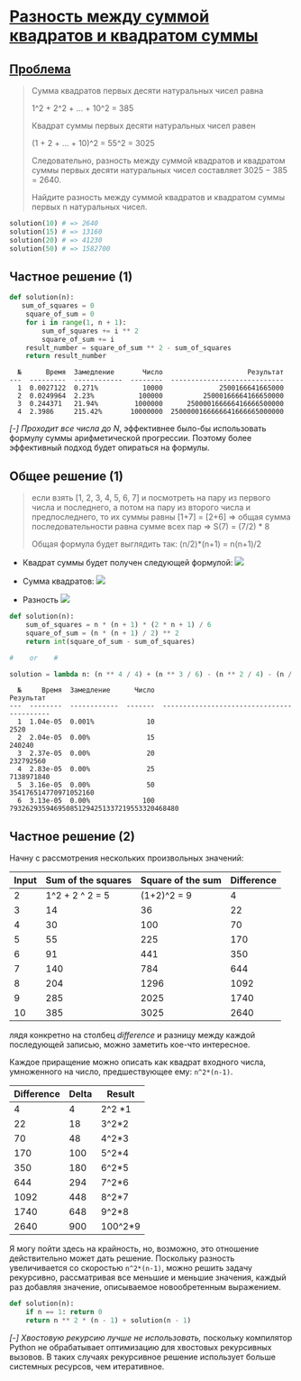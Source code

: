 # [Разность между суммой квадратов и квадратом суммы](TODO)

## [Проблема](https://euler.jakumo.org/problems/view/6.html)

>Сумма квадратов первых десяти натуральных чисел равна
>
> 1^2 + 2^2 + ... + 10^2 = 385
>>
>Квадрат суммы первых десяти натуральных чисел равен
>
>(1 + 2 + ... + 10)^2 = 55^2 = 3025
>
>Следовательно, разность между суммой квадратов и квадратом суммы первых десяти натуральных чисел составляет 3025 − 385 = 2640.
>
>Найдите разность между суммой квадратов и квадратом суммы первых n натуральных чисел.

``` python
solution(10) # => 2640
solution(15) # => 13160
solution(20) # => 41230
solution(50) # => 1582700
```

## Частное решение (1)

``` python
def solution(n):
   sum_of_squares = 0
    square_of_sum = 0
    for i in range(1, n + 1):
        sum_of_squares += i ** 2
        square_of_sum += i
    result_number = square_of_sum ** 2 - sum_of_squares
    return result_number
```
```text
  №      Время  Замедление       Число                     Результат
---  ---------  ------------  --------  ----------------------------
  1  0.0027122  0.271%           10000              2500166641665000
  2  0.0249964  2.23%           100000          25000166664166650000
  3  0.244371   21.94%         1000000      250000166666416666500000
  4  2.3986     215.42%       10000000  2500000166666641666665000000
```
*[-] Проходит все числа до N*, эффективнее было-бы использовать формулу суммы арифметической прогрессии.
Поэтому более эффективный подход будет опираться на формулы.


## Общее решение (1)
> если взять [1, 2, 3, 4, 5, 6, 7] и посмотреть на пару из первого числа и последнего, 
> а потом на пару из второго числа и предпоследнего, то их суммы равны [1+7] = [2+6] => общая сумма последовательности 
> равна сумме всех пар => S(7) =  (7/2) * 8
>
>Общая формула будет выглядить так: (n/2)*(n+1) = n(n+1)/2


- Квадрат суммы будет получен следующей формулой: <img src='https://render.githubusercontent.com/render/math?math=(\frac{N(N + 1)}{2} )^2'>
- Сумма квадратов: <img src='https://render.githubusercontent.com/render/math?math=\frac{N(N + 1)(2N + 1)}{6}'>

- Разность <img src='https://render.githubusercontent.com/render/math?math=s_1 - s_2 = (N^4 / 4) + (N^3 / 6) - (N^2 / 4) - (N / 6)'>

``` python
def solution(n):
    sum_of_squares = n * (n + 1) * (2 * n + 1) / 6
    square_of_sum = (n * (n + 1) / 2) ** 2
    return int(square_of_sum - sum_of_squares)

#    or    #

solution = lambda n: (n ** 4 / 4) + (n ** 3 / 6) - (n ** 2 / 4) - (n / 6)
```
```text
  №     Время  Замедление      Число                                   Результат
---  --------  ------------  -------  ------------------------------------------
  1  1.04e-05  0.001%             10                                        2520
  2  2.04e-05  0.00%              15                                      240240
  3  2.37e-05  0.00%              20                                   232792560
  4  2.83e-05  0.00%              25                                  7138971840
  5  3.16e-05  0.00%              50                       354176514770971052160
  6  3.13e-05  0.00%             100  793262935946950851294251337219553320468480
```


## Частное решение (2)

Начну с рассмотрения нескольких произвольных значений:

| Input | Sum of the squares | Square of the sum | Difference |
| ----- | ------------------ | ----------------- | ---------- |
| 2     | 1^2 + 2 ^ 2 = 5    | (1+2)^2 = 9       | 4          |
| 3     | 14                 | 36                | 22         |
| 4     | 30                 | 100               | 70         |
| 5     | 55                 | 225               | 170        |
| 6     | 91                 | 441               | 350        |
| 7     | 140                | 784               | 644        |
| 8     | 204                | 1296              | 1092       |
| 9     | 285                | 2025              | 1740       |
| 10    | 385                | 3025              | 2640       |

лядя конкретно на столбец _difference_ и разницу между каждой последующей записью, можно заметить кое-что интересное.

Каждое приращение можно описать как квадрат входного числа, умноженного на число, предшествующее ему: `n^2*(n-1)`.

| Difference | Delta | Result   |
| ---------- | ----- | -------- |
| 4          | 4     | 2^2 \*1  |
| 22         | 18    | 3^2\*2   |
| 70         | 48    | 4^2\*3   |
| 170        | 100   | 5^2\*4   |
| 350        | 180   | 6^2\*5   |
| 644        | 294   | 7^2\*6   |
| 1092       | 448   | 8^2\*7   |
| 1740       | 648   | 9^2\*8   |
| 2640       | 900   | 100^2\*9 |

Я могу пойти здесь на крайность, но, возможно, это отношение действительно может дать решение.
Поскольку разность увеличивается со скоростью `n^2*(n-1)`, можно решить задачу рекурсивно,
 рассматривая все меньшие и меньшие значения, каждый раз добавляя значение, описываемое новообретенным выражением.


```python
def solution(n):
    if n == 1: return 0
    return n ** 2 * (n - 1) + solution(n - 1)
```

*[-] Хвостовую рекурсию лучше не использовать,* поскольку компилятор Python не обрабатывает оптимизацию для хвостовых рекурсивных вызовов.
 В таких случаях рекурсивное решение использует больше системных ресурсов, чем итеративное.